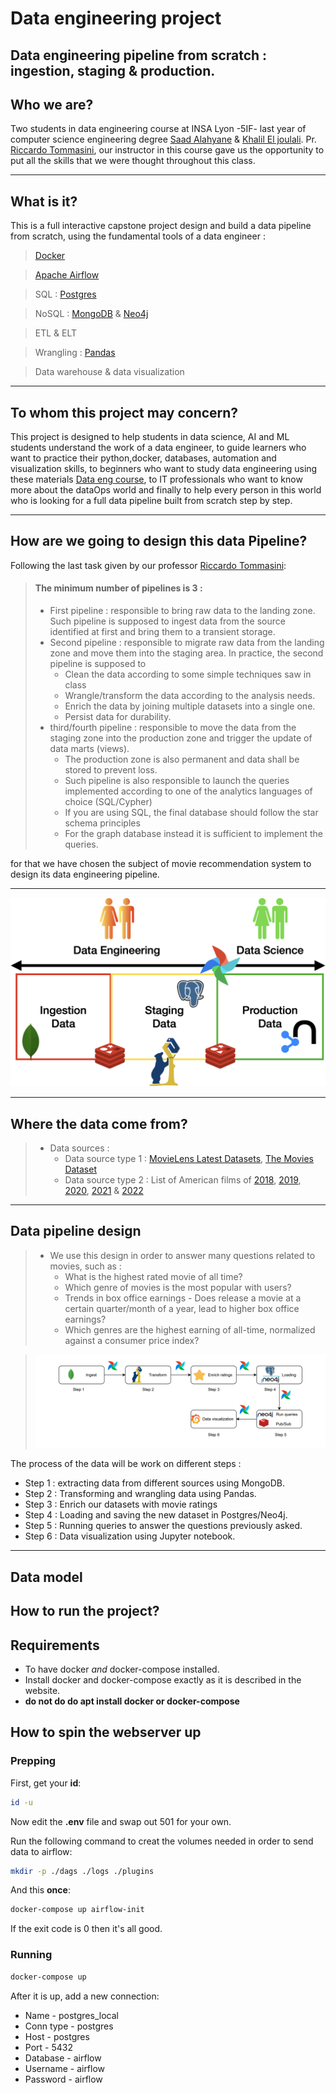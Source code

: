 # Data engineering project
Data engineering pipeline from scratch  : ingestion, staging &amp; production.
---
Who we are?
---
Two students in data engineering course at INSA Lyon -5IF- last year of computer science engineering degree [Saad Alahyane](https://www.linkedin.com/in/saad-alahyane-5270a2228/) & [Khalil El joulali](https://www.linkedin.com/in/khalil-el-joulali-6925931b5/).
Pr.[ Riccardo Tommasini](https://riccardotommasini.com/), our instructor in this course gave us the opportunity to put all the skills that we were thought throughout this class.

---
What is it?
---
This is a full interactive capstone project design and build a data pipeline from scratch, using the fundamental tools of a data engineer :
> [Docker](https://www.docker.com/) 

> [Apache Airflow](https://airflow.apache.org/)

> SQL : [Postgres](https://www.postgresql.org/) 
 
> NoSQL : [MongoDB](https://www.mongodb.com/) & [Neo4j](https://neo4j.com/)

> ETL & ELT

> Wrangling : [Pandas](https://pandas.pydata.org/)

> Data warehouse & data visualization 

---
To whom this project may concern?
---
This project is designed to help students in data science, AI and ML students understand the work of a data engineer,
to guide learners who want to practice their python,docker, databases, automation and visualization skills, to beginners who want to study data engineering using these materials [Data eng course](https://riccardotommasini.com/teaching/),
to IT professionals who want to know more about the dataOps world and finally to help every person in this world who is looking for a full data pipeline built from scratch step by step.

---
How are we going to design this data Pipeline?
---
Following the last task given by our professor [Riccardo Tommasini](https://riccardotommasini.com/): 
> #### The minimum number of pipelines is 3 :
> * First pipeline : responsible to bring raw data to the landing zone. Such pipeline is supposed to ingest data from the source identified at first and bring them to a transient storage.
> * Second pipeline : responsible to migrate raw data from the landing zone and move them into the staging area. In practice, the second pipeline is supposed to
>   * Clean the data according to some simple techniques saw in class 
>   * Wrangle/transform the data according to the analysis needs.
>   * Enrich the data by joining multiple datasets into a single one.
>   * Persist data for durability.
> * third/fourth pipeline : responsible to move the data from the staging zone into the production zone and trigger the update of data marts (views). 
>   * The production zone is also permanent and data shall be stored to prevent loss.
>   * Such pipeline is also responsible to launch the queries implemented according to one of the analytics languages of choice (SQL/Cypher)
>   * If you are using SQL, the final database should follow the star schema principles
>   * For the graph database instead it is sufficient to implement the queries.



for that we have chosen the subject of movie recommendation system to design its data engineering pipeline.

---
<img src="others/images/pipeline_physical_all.png">


---
Where the data come from?
---
> * Data sources :
>   * Data source type 1 : [MovieLens Latest Datasets](https://grouplens.org/datasets/movielens/latest/), [The Movies Dataset](https://www.kaggle.com/datasets/rounakbanik/the-movies-dataset?select=credits.csv)
>   * Data source type 2 : List of American films of [2018](https://en.wikipedia.org/wiki/List_of_American_films_of_2018), [2019](https://en.wikipedia.org/wiki/List_of_American_films_of_2019), [2020](https://en.wikipedia.org/wiki/List_of_American_films_of_2020), [2021](https://en.wikipedia.org/wiki/List_of_American_films_of_2021) & [2022](https://en.wikipedia.org/wiki/List_of_American_films_of_2022)
---
Data pipeline design
---
> * We use this design in order to answer many questions related to movies, such as :
>   * What is the highest rated movie of all time?
>   * Which genre of movies is the most popular with users?
>   * Trends in box office earnings - Does release a movie at a certain quarter/month of a year, lead to higher box office earnings?
>   * Which genres are the highest earning of all-time, normalized against a consumer price index?


> <img src="others/images/dataPipeDes.png">
The process of the data will be work on different steps :
* Step 1 : extracting data from different sources using MongoDB.
* Step 2 : Transforming and wrangling data using Pandas.
* Step 3 : Enrich our datasets with movie ratings
* Step 4 : Loading and saving the new dataset in Postgres/Neo4j.
* Step 5 : Running queries to answer the questions previously asked.
* Step 6 : Data visualization using Jupyter notebook.
---
Data model 
---
How to run the project?
---
## Requirements

* To have docker *and* docker-compose installed.
* Install docker and docker-compose exactly as it is described in the website.
* **do not do do apt install docker or docker-compose**

## How to spin the webserver up

### Prepping

First, get your **id**:
```sh
id -u
```

Now edit the **.env** file and swap out 501 for your own.

Run the following command to creat the volumes needed in order to send data to airflow:
```sh
mkdir -p ./dags ./logs ./plugins
```

And this **once**:
```sh
docker-compose up airflow-init
```
If the exit code is 0 then it's all good.

### Running

```sh
docker-compose up
```

After it is up, add a new connection:

* Name - postgres_local
* Conn type - postgres
* Host - postgres
* Port - 5432
* Database - airflow
* Username - airflow
* Password - airflow

